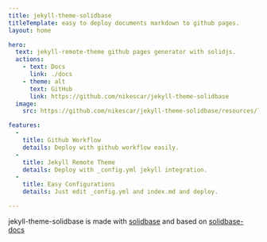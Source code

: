 ```yaml
---
title: jekyll-theme-solidbase
titleTemplate: easy to deploy documents markdown to github pages.
layout: home

hero:
  text: jekyll-remote-theme github pages generator with solidjs.
  actions:
    - text: Docs
      link: ./docs
    - theme: alt
      text: GitHub
      link: https://github.com/nikescar/jekyll-theme-solidbase
  image:
    src: https://github.com/nikescar/jekyll-theme-solidbase/resources/logo.png

features:
  - 
    title: Github Workflow
    details: Deploy with github workflow easily.
  - 
    title: Jekyll Remote Theme
    details: Deploy with _config.yml jekyll integration.
  - 
    title: Easy Configurations
    details: Just edit _config.yml and index.md and deploy.

---
```


jekyll-theme-solidbase is made with [solidbase](https://solidbase.dev/) and based on [solidbase-docs](https://github.com/kobaltedev/solidbase/tree/main/docs)